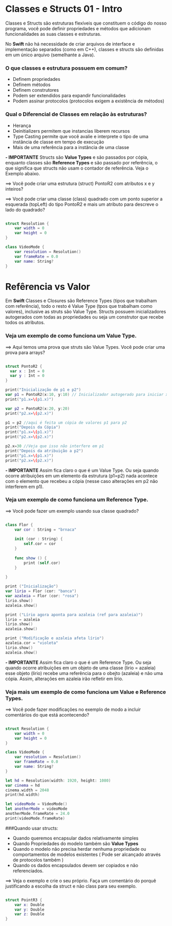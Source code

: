  # Classes e Structs 01 - Intro
 
 Classes e Structs são estruturas flexíveis que constituem o código do nosso programa, você pode definir propriedades e métodos que adicionam funcionalidades as suas classes e estruturas.
 
 No **Swift** não há necessidade de criar arquivos de interface e implementação separados (como em C++), classes e structs são definidas em um único arquivo (semelhante a Java).
 
 ### O que classes e estrutura possuem em comum? 
 
 * Definem propriedades
 * Definem métodos
 * Definem construtores
 * Podem ser extendidos para expandir funcionalidades
 * Podem assinar protocolos (protocolos exigem a existência de métodos)
 
 ### Qual o Diferencial de Classes em relação às estruturas?
 * Herança
 * Deinitializers permitem que instancias liberem recursos
 * Type Casting permite que você avalie e interprete o tipo de uma instância de classe em tempo de execução
 * Mais de uma referência para a instância de uma classe
 
 **- IMPORTANTE** Structs são **Value Types** e são passados por cópia, enquanto classes são **Reference Types** e são passado por referência, o que significa que structs não usam o contador de referência. Veja o Exemplo abaixo. 

==> Você pode criar uma estrutura (struct) PontoR2 com atributos x e y inteiros? 

==> Você pode criar uma classe (class) quadrado com um ponto superior a esquerada (topLeft) do tipo PontoR2 e mais um atributo para descreve o lado do quadrado? 

 
```swift runnable

struct Resolution {
    var width = 0
    var height = 0
}

class VideoMode {
    var resolution = Resolution()
    var frameRate = 0.0
    var name: String?
}

```


# Refêrencia vs Valor
Em **Swift** Classes e Closures são Reference Types (tipos que trabalham com referência), todo o resto é Value Type (tpos que trabalham como valores), inclusive as struts são Value Type. Structs possuem inicializadores autogerados com todas as propriedades ou seja um construtor que recebe todos os atributos. 



### Veja um exemplo de como funciona um Value Type. 

==> Aqui temos uma prova que struts são Value Types. Você pode criar uma prova para arrays? 

```swift runnable

struct PontoR2 {
  var x : Int = 0
  var y : Int = 0
}

print("Inicialização de p1 e p2")
var p1 = PontoR2(x:10, y:10) // Inicializador autogerado para iniciar x e y
print("p1.x=\(p1.x)")

var p2 = PontoR2(x:20, y:20)
print("p2.x=\(p2.x)")

p1 = p2 //aqui é feita um cópia de valores p1 para p2
print("Depois da Cópia")
print("p1.x=\(p1.x)")
print("p2.x=\(p2.x)")

p2.x=30 //Veja que isso não interfere em p1
print("Depois da atribuição a p2")
print("p1.x=\(p1.x)")
print("p2.x=\(p2.x)")

```
**- IMPORTANTE** Assim fica claro o que é um Value Type. Ou seja quando ocorre atribuições em um elemento da estrutura (p1=p2) nada acontece com o elemento que recebeu a cópia (nesse caso alterações em p2 não interferem em p1).



### Veja um exemplo de como funciona um Reference Type.  
==> Você pode fazer um exemplo usando sua classe quadrado? 


```swift runnable

class Flor {
    var cor : String = "brnaca"
    
    init (cor : String) {
        self.cor = cor
    }
    
    func show () {
        print (self.cor)
    }
    
}

print ("Inicialização")
var lirio = Flor (cor: "banca")
var azaleia = Flor (cor: "rosa")
lirio.show()
azaleia.show()

print ("Lírio agora aponta para azaleia (ref para azaleia)")
lirio = azaleia
lirio.show()
azaleia.show()

print ("Modificação e azaleia afeta lírio")
azaleia.cor = "violeta"
lirio.show()
azaleia.show()

```

**- IMPORTANTE** Assim fica claro o que é um Reference Type. Ou seja quando ocorre atribuições em um objeto de uma classe (lirio = azaleia) esse objeto (lirio) recebe uma referência para o obejto (azaleia) e não uma cópia. Assim, alterações em azaleia irão refletir em lírio.


### Veja mais um exemplo de como funciona um Value e Reference Types.  
==> Você pode fazer modificações no exemplo de modo a incluir comentários do que está acontecendo? 

```swift runnable

struct Resolution {
    var width = 0
    var height = 0
}

class VideoMode {
    var resolution = Resolution()
    var frameRate = 0.0
    var name: String?
}

let hd = Resolution(width: 1920, height: 1080)
var cinema = hd
cinema.width = 2048
print(hd.width)

let videoMode = VideoMode()
let anotherMode = videoMode
anotherMode.frameRate = 24.0
print(videoMode.frameRate)
```

###Quando usar structs:
 * Quando queremos encapsular dados relativamente simples
 * Quando Propriedades do modelo também são **Value Types**
 * Quando o modelo não precisa herdar nenhuma propriedade ou comportamentos de modelos existentes ( Pode ser alcançado através de protocolos também )
 * Quando os dados encapsulados devem ser copiados e não referenciados.

==> Veja o exemplo e crie o seu próprio. Faça um comentário do porquê justificando a escolha da struct e não class para seu exemplo. 

```swift runnable

struct PointR3 {
    var x: Double
    var y: Double
    var z: Double
}

```